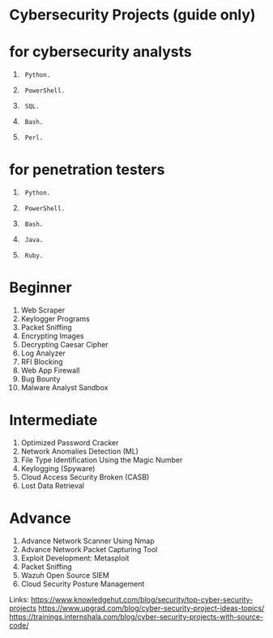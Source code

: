 # Cybersecurity Projects (guide only)

# for cybersecurity analysts
1.      Python.
2.      PowerShell.
3.      SQL.
4.      Bash.
5.      Perl.

# for penetration testers
1.      Python.
2.      PowerShell.
3.      Bash.
4.      Java.
5.      Ruby.

# Beginner
1. Web Scraper
2. Keylogger Programs
3. Packet Sniffing
4. Encrypting Images
5. Decrypting Caesar Cipher
6. Log Analyzer
7. RFI Blocking
8. Web App Firewall
9. Bug Bounty
10. Malware Analyst Sandbox

# Intermediate
1. Optimized Password Cracker
2. Network Anomalies Detection (ML)
3. File Type Identification Using the Magic Number
4. Keylogging (Spyware)
5. Cloud Access Security Broken (CASB)
6. Lost Data Retrieval

# Advance 
1. Advance Network Scanner Using Nmap
2. Advance Network Packet Capturing Tool
3. Exploit Development: Metasploit
4. Packet Sniffing
5. Wazuh Open Source SIEM
6. Cloud Security Posture Management

Links:
https://www.knowledgehut.com/blog/security/top-cyber-security-projects
https://www.upgrad.com/blog/cyber-security-project-ideas-topics/
https://trainings.internshala.com/blog/cyber-security-projects-with-source-code/

